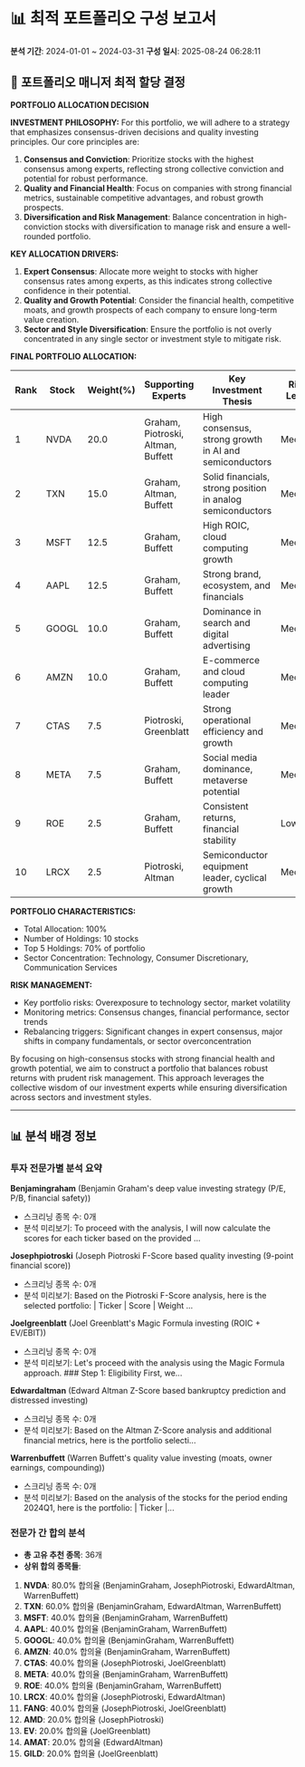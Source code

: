 # 📊 최적 포트폴리오 구성 보고서
**분석 기간**: 2024-01-01 ~ 2024-03-31
**구성 일시**: 2025-08-24 06:28:11

## 💼 포트폴리오 매니저 최적 할당 결정

**PORTFOLIO ALLOCATION DECISION**

**INVESTMENT PHILOSOPHY:**
For this portfolio, we will adhere to a strategy that emphasizes consensus-driven decisions and quality investing principles. Our core principles are:
1. **Consensus and Conviction**: Prioritize stocks with the highest consensus among experts, reflecting strong collective conviction and potential for robust performance.
2. **Quality and Financial Health**: Focus on companies with strong financial metrics, sustainable competitive advantages, and robust growth prospects.
3. **Diversification and Risk Management**: Balance concentration in high-conviction stocks with diversification to manage risk and ensure a well-rounded portfolio.

**KEY ALLOCATION DRIVERS:**
1. **Expert Consensus**: Allocate more weight to stocks with higher consensus rates among experts, as this indicates strong collective confidence in their potential.
2. **Quality and Growth Potential**: Consider the financial health, competitive moats, and growth prospects of each company to ensure long-term value creation.
3. **Sector and Style Diversification**: Ensure the portfolio is not overly concentrated in any single sector or investment style to mitigate risk.

**FINAL PORTFOLIO ALLOCATION:**

| Rank | Stock | Weight(%) | Supporting Experts | Key Investment Thesis | Risk Level |
|------|-------|-----------|-------------------|----------------------|------------|
| 1    | NVDA  | 20.0      | Graham, Piotroski, Altman, Buffett | High consensus, strong growth in AI and semiconductors | Medium |
| 2    | TXN   | 15.0      | Graham, Altman, Buffett | Solid financials, strong position in analog semiconductors | Medium |
| 3    | MSFT  | 12.5      | Graham, Buffett | High ROIC, cloud computing growth | Medium |
| 4    | AAPL  | 12.5      | Graham, Buffett | Strong brand, ecosystem, and financials | Medium |
| 5    | GOOGL | 10.0      | Graham, Buffett | Dominance in search and digital advertising | Medium |
| 6    | AMZN  | 10.0      | Graham, Buffett | E-commerce and cloud computing leader | Medium |
| 7    | CTAS  | 7.5       | Piotroski, Greenblatt | Strong operational efficiency and growth | Medium |
| 8    | META  | 7.5       | Graham, Buffett | Social media dominance, metaverse potential | Medium |
| 9    | ROE   | 2.5       | Graham, Buffett | Consistent returns, financial stability | Low |
| 10   | LRCX  | 2.5       | Piotroski, Altman | Semiconductor equipment leader, cyclical growth | Medium |

**PORTFOLIO CHARACTERISTICS:**
- Total Allocation: 100%
- Number of Holdings: 10 stocks
- Top 5 Holdings: 70% of portfolio
- Sector Concentration: Technology, Consumer Discretionary, Communication Services

**RISK MANAGEMENT:**
- Key portfolio risks: Overexposure to technology sector, market volatility
- Monitoring metrics: Consensus changes, financial performance, sector trends
- Rebalancing triggers: Significant changes in expert consensus, major shifts in company fundamentals, or sector overconcentration

By focusing on high-consensus stocks with strong financial health and growth potential, we aim to construct a portfolio that balances robust returns with prudent risk management. This approach leverages the collective wisdom of our investment experts while ensuring diversification across sectors and investment styles.

---

## 📊 분석 배경 정보

### 투자 전문가별 분석 요약

**Benjamingraham** (Benjamin Graham's deep value investing strategy (P/E, P/B, financial safety))
- 스크리닝 종목 수: 0개
- 분석 미리보기: To proceed with the analysis, I will now calculate the scores for each ticker based on the provided ...

**Josephpiotroski** (Joseph Piotroski F-Score based quality investing (9-point financial score))
- 스크리닝 종목 수: 0개
- 분석 미리보기: Based on the Piotroski F-Score analysis, here is the selected portfolio:  | Ticker | Score | Weight ...

**Joelgreenblatt** (Joel Greenblatt's Magic Formula investing (ROIC + EV/EBIT))
- 스크리닝 종목 수: 0개
- 분석 미리보기: Let's proceed with the analysis using the Magic Formula approach.  ### Step 1: Eligibility First, we...

**Edwardaltman** (Edward Altman Z-Score based bankruptcy prediction and distressed investing)
- 스크리닝 종목 수: 0개
- 분석 미리보기: Based on the Altman Z-Score analysis and additional financial metrics, here is the portfolio selecti...

**Warrenbuffett** (Warren Buffett's quality value investing (moats, owner earnings, compounding))
- 스크리닝 종목 수: 0개
- 분석 미리보기: Based on the analysis of the stocks for the period ending 2024Q1, here is the portfolio:  | Ticker |...

### 전문가 간 합의 분석

- **총 고유 추천 종목**: 36개
- **상위 합의 종목들**:

1. **NVDA**: 80.0% 합의율 (BenjaminGraham, JosephPiotroski, EdwardAltman, WarrenBuffett)
2. **TXN**: 60.0% 합의율 (BenjaminGraham, EdwardAltman, WarrenBuffett)
3. **MSFT**: 40.0% 합의율 (BenjaminGraham, WarrenBuffett)
4. **AAPL**: 40.0% 합의율 (BenjaminGraham, WarrenBuffett)
5. **GOOGL**: 40.0% 합의율 (BenjaminGraham, WarrenBuffett)
6. **AMZN**: 40.0% 합의율 (BenjaminGraham, WarrenBuffett)
7. **CTAS**: 40.0% 합의율 (JosephPiotroski, JoelGreenblatt)
8. **META**: 40.0% 합의율 (BenjaminGraham, WarrenBuffett)
9. **ROE**: 40.0% 합의율 (BenjaminGraham, WarrenBuffett)
10. **LRCX**: 40.0% 합의율 (JosephPiotroski, EdwardAltman)
11. **FANG**: 40.0% 합의율 (JosephPiotroski, JoelGreenblatt)
12. **AMD**: 20.0% 합의율 (JosephPiotroski)
13. **EV**: 20.0% 합의율 (JoelGreenblatt)
14. **AMAT**: 20.0% 합의율 (EdwardAltman)
15. **GILD**: 20.0% 합의율 (JoelGreenblatt)
